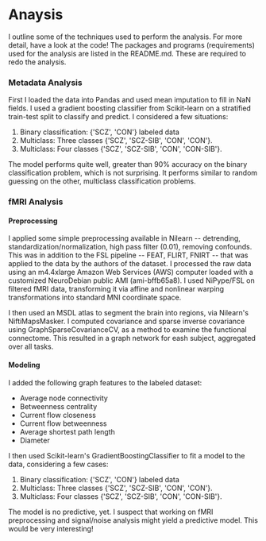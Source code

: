# Anaysis

I outline some of the techniques used to perform the analysis.  For more detail,
have a look at the code!
The packages and programs (requirements) used for the analysis are listed in
the README.md. These are required to redo the analysis.

### Metadata Analysis

First I loaded the data into Pandas and used mean imputation to fill in NaN
fields.
I used a gradient boosting classifier from Scikit-learn on a stratified
train-test split to classify and predict.  I considered a few situations:

1. Binary classification: {'SCZ', 'CON'} labeled data
2. Multiclass: Three classes {'SCZ', 'SCZ-SIB', 'CON', 'CON'}.
3. Multiclass: Four classes {'SCZ', 'SCZ-SIB', 'CON', 'CON-SIB'}.

The model performs quite well, greater than 90% accuracy on the binary
classification problem,
which is not surprising.  It performs similar to random guessing on the other,
multiclass classification problems.


### fMRI Analysis

#### Preprocessing

I applied some simple preprocessing available in Nilearn -- detrending,
standardization/normalization, high pass filter (0.01), removing confounds.
This was in addition to the FSL pipeline -- FEAT, FLIRT, FNIRT -- that was
applied to the data by the authors of the dataset.
I processed the raw data using an m4.4xlarge Amazon Web Services (AWS)
computer loaded with a customized NeuroDebian public AMI (ami-bffb65a8). I
used NiPype/FSL on filtered fMRI data, transforming it via affine and
nonlinear warping transformations into standard MNI coordinate space.

I then used an MSDL atlas to segment the brain into regions, via Nilearn's
NiftiMapsMasker.  I computed covariance and sparse inverse covariance using
GraphSparseCovarianceCV, as a method to examine the functional
connectome.  This resulted in a graph network for eash subject, aggregated
over all tasks.

#### Modeling

I added the following graph features to the labeled dataset:

* Average node connectivity
* Betweenness centrality
* Current flow closeness
* Current flow betweenness
* Average shortest path length
* Diameter

I then used Scikit-learn's GradientBoostingClassifier to fit a model to the
data, considering a few cases:

1. Binary classification: {'SCZ', 'CON'} labeled data
2. Multiclass: Three classes {'SCZ', 'SCZ-SIB', 'CON', 'CON'}.
3. Multiclass: Four classes {'SCZ', 'SCZ-SIB', 'CON', 'CON-SIB'}.

The model is no predictive, yet.  I suspect that
working on fMRI preprocessing and signal/noise analysis might yield a
predictive model.  This would be very interesting!
